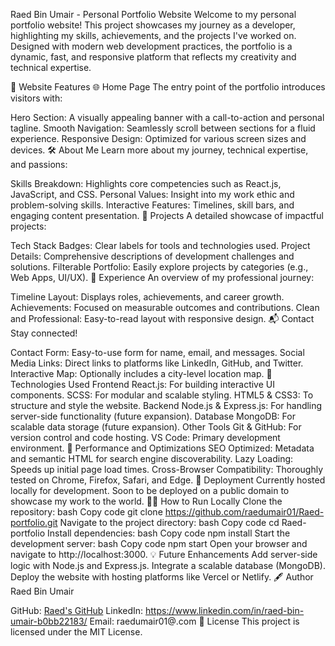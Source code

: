 Raed Bin Umair - Personal Portfolio Website
Welcome to my personal portfolio website! This project showcases my journey as a developer, highlighting my skills, achievements, and the projects I've worked on. Designed with modern web development practices, the portfolio is a dynamic, fast, and responsive platform that reflects my creativity and technical expertise.

🌟 Website Features
🌐 Home Page
The entry point of the portfolio introduces visitors with:

Hero Section: A visually appealing banner with a call-to-action and personal tagline.
Smooth Navigation: Seamlessly scroll between sections for a fluid experience.
Responsive Design: Optimized for various screen sizes and devices.
🛠 About Me
Learn more about my journey, technical expertise, and passions:

Skills Breakdown: Highlights core competencies such as React.js, JavaScript, and CSS.
Personal Values: Insight into my work ethic and problem-solving skills.
Interactive Features: Timelines, skill bars, and engaging content presentation.
📂 Projects
A detailed showcase of impactful projects:

Tech Stack Badges: Clear labels for tools and technologies used.
Project Details: Comprehensive descriptions of development challenges and solutions.
Filterable Portfolio: Easily explore projects by categories (e.g., Web Apps, UI/UX).
💼 Experience
An overview of my professional journey:

Timeline Layout: Displays roles, achievements, and career growth.
Achievements: Focused on measurable outcomes and contributions.
Clean and Professional: Easy-to-read layout with responsive design.
📬 Contact
Stay connected!

Contact Form: Easy-to-use form for name, email, and messages.
Social Media Links: Direct links to platforms like LinkedIn, GitHub, and Twitter.
Interactive Map: Optionally includes a city-level location map.
🔧 Technologies Used
Frontend
React.js: For building interactive UI components.
SCSS: For modular and scalable styling.
HTML5 & CSS3: To structure and style the website.
Backend
Node.js & Express.js: For handling server-side functionality (future expansion).
Database
MongoDB: For scalable data storage (future expansion).
Other Tools
Git & GitHub: For version control and code hosting.
VS Code: Primary development environment.
🚀 Performance and Optimizations
SEO Optimized: Metadata and semantic HTML for search engine discoverability.
Lazy Loading: Speeds up initial page load times.
Cross-Browser Compatibility: Thoroughly tested on Chrome, Firefox, Safari, and Edge.
🎯 Deployment
Currently hosted locally for development.
Soon to be deployed on a public domain to showcase my work to the world.
👨‍💻 How to Run Locally
Clone the repository:
bash
Copy code
git clone https://github.com/raedumair01/Raed-portfolio.git
Navigate to the project directory:
bash
Copy code
cd Raed-portfolio
Install dependencies:
bash
Copy code
npm install
Start the development server:
bash
Copy code
npm start
Open your browser and navigate to http://localhost:3000.
💡 Future Enhancements
Add server-side logic with Node.js and Express.js.
Integrate a scalable database (MongoDB).
Deploy the website with hosting platforms like Vercel or Netlify.
🖋️ Author
Raed Bin Umair

GitHub: [Raed's GitHub](https://github.com/raedumair01/)
LinkedIn: https://www.linkedin.com/in/raed-bin-umair-b0bb22183/
Email: raedumair01@.com
📄 License
This project is licensed under the MIT License.
